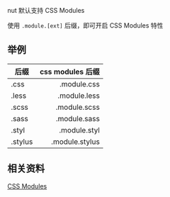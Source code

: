 nut 默认支持 CSS Modules

使用 `.module.[ext]` 后缀，即可开启 CSS Modules 特性

## 举例

| 后缀    | css modules 后缀 |
| ------- | ----------------:|
| .css    |      .module.css |
| .less   |     .module.less |
| .scss   |     .module.scss |
| .sass   |     .module.sass |
| .styl   |     .module.styl |
| .stylus |   .module.stylus |

## 相关资料

[CSS Modules](https://github.com/css-modules/css-modules)
